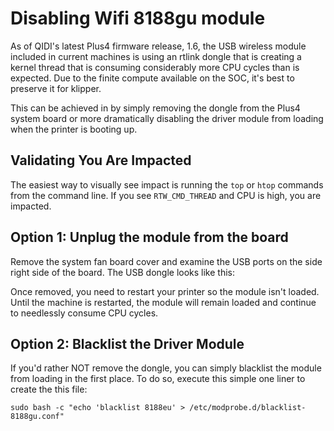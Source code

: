# Disabling Wifi 8188gu module
As of QIDI's latest Plus4 firmware release, 1.6, the USB wireless module included 
in current machines is using an rtlink dongle that is creating a kernel thread that
is consuming considerably more CPU cycles than is expected. Due to the finite 
compute available on the SOC, it's best to preserve it for klipper. 

This can be achieved in by simply removing the dongle from the Plus4 system board or
more dramatically disabling the driver module from loading when the printer is
booting up. 

## Validating You Are Impacted
The easiest way to visually see impact is running the `top` or `htop` commands from
the command line. If you see `RTW_CMD_THREAD` and CPU is high, you are impacted.

## Option 1: Unplug the module from the board
Remove the system fan board cover and examine the USB ports on the side right side of
the board. The USB dongle looks like this:

Once removed, you need to restart your printer so the module isn't loaded. Until the
machine is restarted, the module will remain loaded and continue to needlessly consume
CPU cycles.

## Option 2: Blacklist the Driver Module
If you'd rather NOT remove the dongle, you can simply blacklist the module from loading
in the first place. To do so, execute this simple one liner to create the this file:

`sudo bash -c "echo 'blacklist 8188eu' > /etc/modprobe.d/blacklist-8188gu.conf"`

